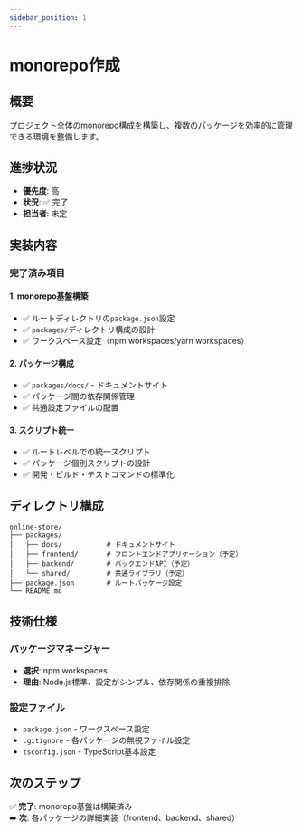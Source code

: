 ```yaml
---
sidebar_position: 1
---
```


# monorepo作成

## 概要

プロジェクト全体のmonorepo構成を構築し、複数のパッケージを効率的に管理できる環境を整備します。

## 進捗状況

- **優先度**: 高
- **状況**: ✅ 完了
- **担当者**: 未定

## 実装内容

### 完了済み項目

#### 1. monorepo基盤構築
- ✅ ルートディレクトリの`package.json`設定
- ✅ `packages/`ディレクトリ構成の設計
- ✅ ワークスペース設定（npm workspaces/yarn workspaces）

#### 2. パッケージ構成
- ✅ `packages/docs/` - ドキュメントサイト
- ✅ パッケージ間の依存関係管理
- ✅ 共通設定ファイルの配置

#### 3. スクリプト統一
- ✅ ルートレベルでの統一スクリプト
- ✅ パッケージ個別スクリプトの設計
- ✅ 開発・ビルド・テストコマンドの標準化

## ディレクトリ構成

```
online-store/
├── packages/
│   ├── docs/           # ドキュメントサイト
│   ├── frontend/       # フロントエンドアプリケーション（予定）
│   ├── backend/        # バックエンドAPI（予定）
│   └── shared/         # 共通ライブラリ（予定）
├── package.json        # ルートパッケージ設定
└── README.md
```

## 技術仕様

### パッケージマネージャー
- **選択**: npm workspaces
- **理由**: Node.js標準、設定がシンプル、依存関係の重複排除

### 設定ファイル
- `package.json` - ワークスペース設定
- `.gitignore` - 各パッケージの無視ファイル設定
- `tsconfig.json` - TypeScript基本設定

## 次のステップ

✅ **完了**: monorepo基盤は構築済み  
➡️ **次**: 各パッケージの詳細実装（frontend、backend、shared） 